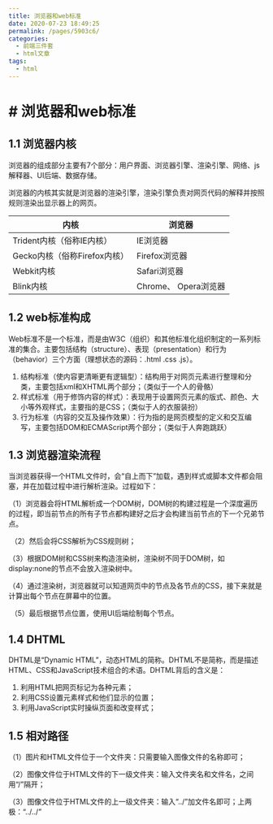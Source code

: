 ```yaml
---
title: 浏览器和web标准
date: 2020-07-23 18:49:25
permalink: /pages/5903c6/
categories: 
  - 前端三件套
  - html文章
tags: 
  - html
---
```

# # 浏览器和web标准

## 1.1 浏览器内核

浏览器的组成部分主要有7个部分：用户界面、浏览器引擎、渲染引擎、网络、js解释器、UI后端、数据存储。

浏览器的内核其实就是浏览器的渲染引擎，渲染引擎负责对网页代码的解释并按照规则渲染出显示器上的网页。

| **内核**                     | **浏览器**           |
| ---------------------------- | -------------------- |
| Trident内核（俗称IE内核）    | IE浏览器             |
| Gecko内核（俗称Firefox内核） | Firefox浏览器        |
| Webkit内核                   | Safari浏览器         |
| Blink内核                    | Chrome、 Opera浏览器 |



## 1.2 web标准构成

Web标准不是一个标准，而是由W3C（组织）和其他标准化组织制定的一系列标准的集合。主要包括结构（structure）、表现（presentation）和行为（behavior）三个方面（理想状态的源码：.html  .css   .js）。

1. 结构标准（使内容更清晰更有逻辑型）：结构用于对网页元素进行整理和分类，主要包括xml和XHTML两个部分；（类似于一个人的骨骼）
2. 样式标准（用于修饰内容的样式）：表现用于设置网页元素的版式、颜色、大小等外观样式，主要指的是CSS；（类似于人的衣服装扮）
3. 行为标准（内容的交互及操作效果）：行为指的是网页模型的定义和交互编写，主要包括DOM和ECMAScript两个部分；（类似于人奔跑跳跃）

## 1.3 浏览器渲染流程

​	当浏览器获得一个HTML文件时，会“自上而下”加载，遇到样式或脚本文件都会阻塞，并在加载过程中进行解析渲染。过程如下：

（1）浏览器会将HTML解析成一个DOM树，DOM树的构建过程是一个深度遍历的过程，即当前节点的所有子节点都构建好之后才会构建当前节点的下一个兄弟节点。

​	（2）然后会将CSS解析为CSS规则树；

​	（3）根据DOM树和CSS树来构造渲染树，渲染树不同于DOM树，如display:none的节点不会放入渲染树中。

​	（4）通过渲染树，浏览器就可以知道网页中的节点及各节点的CSS，接下来就是计算出每个节点在屏幕中的位置。

​	（5）最后根据节点位置，使用UI后端绘制每个节点。

## **1.4 DHTML**

DHTML是“Dynamic HTML”，动态HTML的简称。DHTML不是简称，而是描述HTML、CSS和JavaScript技术组合的术语。DHTML背后的含义是：

1. 利用HTML把网页标记为各种元素；
2. 利用CSS设置元素样式和他们显示的位置；
3. 利用JavaScript实时操纵页面和改变样式；

## **1.5 相对路径**

（1）图片和HTML文件位于一个文件夹：只需要输入图像文件的名称即可；

（2）图像文件位于HTML文件的下一级文件夹：输入文件夹名和文件名，之间用“/”隔开；

（3）图像文件位于HTML文件的上一级文件夹：输入“../”加文件名即可；上两极：“../../”